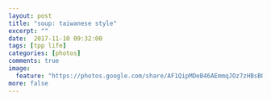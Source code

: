 ```yaml
---
layout: post
title: "soup: taiwanese style"
excerpt: ""
date:  2017-11-10 09:32:00
tags: [tpp life]
categories: [photos]
comments: true
image:
  feature: "https://photos.google.com/share/AF1QipMDeB46AEmmqJOz7zHBsBQnowLdqt_7ff4xpLOO4ozfI2C5Y6enviI1wkfblh0HFw/photo/AF1QipPinMUIxwqyT_XiXo97WRSG1anJ3zjueQP67ZKs?key=UzJnZ2N2ZG5lRGNaVW1RcUpvSFdrZlVXNmI0NEJ3"
more: false
---
```

